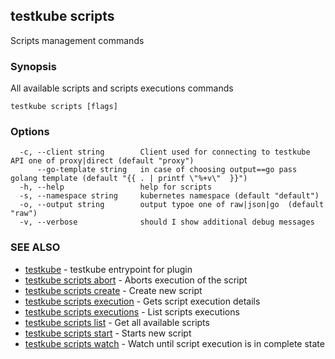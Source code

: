 ## testkube scripts

Scripts management commands

### Synopsis

All available scripts and scripts executions commands

```
testkube scripts [flags]
```

### Options

```
  -c, --client string        Client used for connecting to testkube API one of proxy|direct (default "proxy")
      --go-template string   in case of choosing output==go pass golang template (default "{{ . | printf \"%+v\"  }}")
  -h, --help                 help for scripts
  -s, --namespace string     kubernetes namespace (default "default")
  -o, --output string        output typoe one of raw|json|go  (default "raw")
  -v, --verbose              should I show additional debug messages
```

### SEE ALSO

* [testkube](testkube.md)	 - testkube entrypoint for plugin
* [testkube scripts abort](testkube_scripts_abort.md)	 - Aborts execution of the script
* [testkube scripts create](testkube_scripts_create.md)	 - Create new script
* [testkube scripts execution](testkube_scripts_execution.md)	 - Gets script execution details
* [testkube scripts executions](testkube_scripts_executions.md)	 - List scripts executions
* [testkube scripts list](testkube_scripts_list.md)	 - Get all available scripts
* [testkube scripts start](testkube_scripts_start.md)	 - Starts new script
* [testkube scripts watch](testkube_scripts_watch.md)	 - Watch until script execution is in complete state

